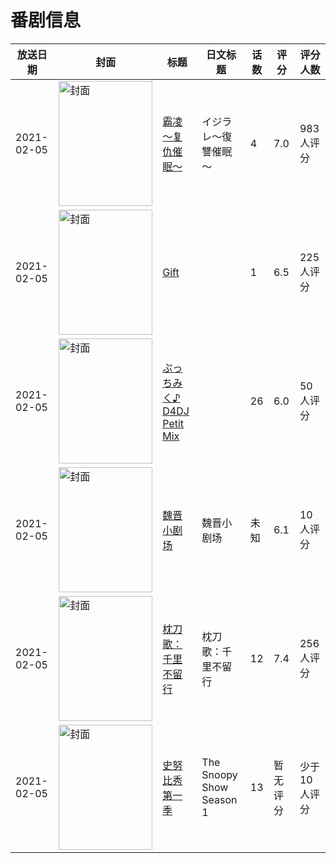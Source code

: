 # 番剧信息

|放送日期|封面|标题|日文标题|话数|评分|评分人数|
|---|---|---|---|---|---|---|
|2021-02-05|<img src="/img/no_icon_subject.png" alt="封面" style="width:150px;height:200px;object-fit:cover;">|[霸凌～复仇催眠～](https://bangumi.tv/subject/323744)|イジラレ～復讐催眠～|4|7.0|983人评分|
|2021-02-05|<img src="//lain.bgm.tv/pic/cover/c/02/2f/327432_aAuEz.jpg" alt="封面" style="width:150px;height:200px;object-fit:cover;">|[Gift](https://bangumi.tv/subject/327432)||1|6.5|225人评分|
|2021-02-05|<img src="//lain.bgm.tv/pic/cover/c/e0/5d/327561_0514N.jpg" alt="封面" style="width:150px;height:200px;object-fit:cover;">|[ぷっちみく♪ D4DJ Petit Mix](https://bangumi.tv/subject/327561)||26|6.0|50人评分|
|2021-02-05|<img src="//lain.bgm.tv/pic/cover/c/5d/a1/327896_3l8Z5.jpg" alt="封面" style="width:150px;height:200px;object-fit:cover;">|[魏晋小剧场](https://bangumi.tv/subject/327896)|魏晋小剧场|未知|6.1|10人评分|
|2021-02-05|<img src="//lain.bgm.tv/pic/cover/c/c4/dd/328514_83G3j.jpg" alt="封面" style="width:150px;height:200px;object-fit:cover;">|[枕刀歌：千里不留行](https://bangumi.tv/subject/328514)|枕刀歌：千里不留行|12|7.4|256人评分|
|2021-02-05|<img src="//lain.bgm.tv/pic/cover/c/5e/8e/329191_m0mXs.jpg" alt="封面" style="width:150px;height:200px;object-fit:cover;">|[史努比秀 第一季](https://bangumi.tv/subject/329191)|The Snoopy Show Season 1|13|暂无评分|少于10人评分|
